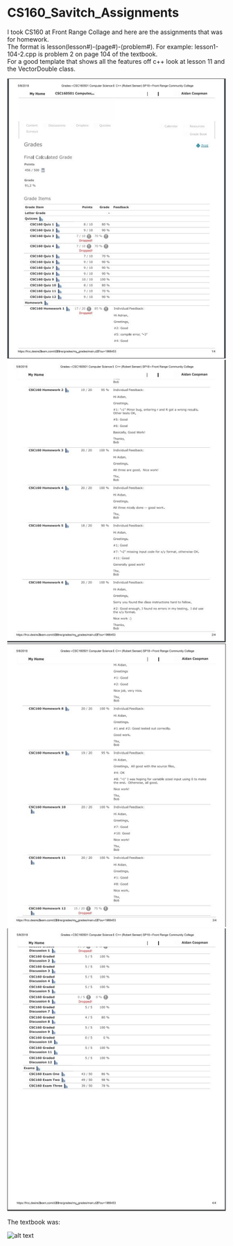 # CS160_Savitch_Assignments

I took CS160 at Front Range Collage and here are the assignments that was for homework.               
The format is lesson(lesson#)-(page#)-(problem#). For example: lesson1-104-2.cpp is problem 2 on page 104 of the textbook.                 
For a good template that shows all the features off c++ look at lesson 11 and the VectorDouble class.

![alt text](FinalGrade1.JPG)
![alt text](FinalGrade2.JPG)
![alt text](FinalGrade3.JPG)
![alt text](FinalGrade4.JPG)

The textbook was:

![alt text](TextBook.jpg)
